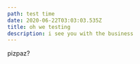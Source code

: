 ```yaml
---
path: test time
date: 2020-06-22T03:03:03.535Z
title: oh we testing
description: i see you with the business
---
```

pizpaz?